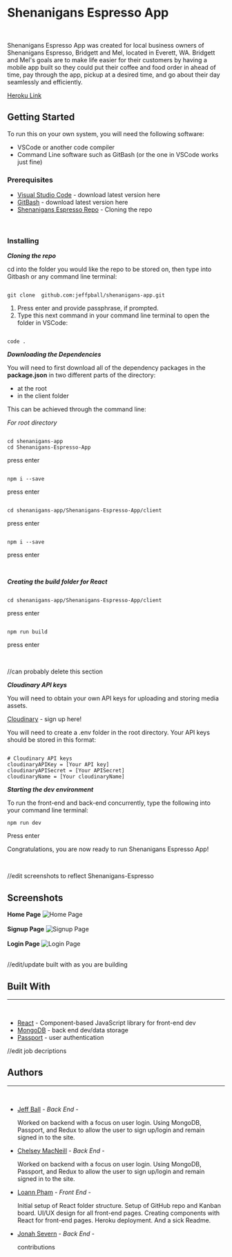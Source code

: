 # **Shenanigans Espresso App**

<br>
<p>Shenanigans Espresso App was created for local business owners of Shenanigans Espresso, Bridgett and Mel, located in Everett, WA. Bridgett and Mel's goals are to make life easier for their customers by having a mobile app built so they could put their coffee and food order in ahead of time, pay through the app, pickup at a desired time, and go about their day seamlessly and efficiently.</p>

[Heroku Link](https://https://shenanigans-espresso-app.herokuapp.com/ "Shenanigans-Espresso-App - Heroku")

## Getting Started

<p>To run this on your own system, you will need the following software:</p>

- VSCode or another code compiler
- Command Line software such as GitBash (or the one in VSCode works just fine)

### Prerequisites

- [Visual Studio Code](https://code.visualstudio.com/download "VSCode") - download latest version here
- [GitBash](https://git-scm.com/downloads "GitBash") - download latest version here
- [Shenanigans Espresso Repo]( github.com:jeffpball/shenanigans-app.git "Shenanigans Espresso") - Cloning the repo

<br>

### Installing

**_Cloning the repo_**

<p>cd into the folder you would like the repo to be stored on, then type into Gitbash or any command line terminal: </p>

```

git clone  github.com:jeffpball/shenanigans-app.git

```

1. Press enter and provide passphrase, if prompted.
1. Type this next command in your command line terminal to open the folder in VSCode:

```

code .

```

**_Downloading the Dependencies_**

<p>You will need to first download all of the dependency packages in the <strong>package.json</strong> in two different parts of the directory:</p>

- at the root
- in the client folder

<p>This can be achieved through the command line:</p>

_For root directory_

```

cd shenanigans-app 
cd Shenanigans-Espresso-App

```

<p> press enter</p>

```

npm i --save

```

<p> press enter</p>

```

cd shenanigans-app/Shenanigans-Espresso-App/client

```

<p> press enter</p>

```

npm i --save

```

<p> press enter</p>
<br>

**_Creating the build folder for React_**

```

cd shenanigans-app/Shenanigans-Espresso-App/client

```

<p> press enter</p>

```

npm run build

```

<p> press enter</p>
<br>

//can probably delete this section

**_Cloudinary API keys_**

<p> You will need to obtain your own API keys for uploading and storing media assets.</p>

[Cloudinary](https://cloudinary.com/users/register/free "Cloudinary API") - sign up here!

 <p>You will need to create a .env folder in the root directory. Your API keys should be stored in this format:</p>

```

# Cloudinary API keys
cloudinaryAPIKey = [Your API key]
cloudinaryAPISecret = [Your APISecret]
cloudinaryName = [Your cloudinaryName]

```

**_Starting the dev environment_**

<p>To run the front-end and back-end concurrently, type the following into your command line terminal: </p>

```
npm run dev
```

<p>Press enter</p>
<p>Congratulations, you are now ready to run Shenanigans Espresso App!</p>
<br>

//edit screenshots to reflect Shenanigans-Espresso
## Screenshots

**Home Page**
![Home Page](client/public/images/home_page_final.png)
<br>
<br>
**Signup Page**
![Signup Page](client/public/images/signup_page_final.png)
<br>
<br>
**Login Page**
![Login Page](client/public/images/login_page_final.png)
<br>
<br>

//edit/update built with as you are building
## Built With

<hr><br>

- [React](https://reactjs.org/ "React") - Component-based JavaScript library for front-end dev
- [MongoDB](https://www.mongodb.com/ "MongoDB") - back end dev/data storage
- [Passport](https://www.npmjs.com/package/passport "Google") - user authentication
  <br>

//edit job decriptions
## Authors

<hr><br>

- [Jeff Ball](https://github.com/jeffpball) - _Back End_ - <p>Worked on backend with a focus on user login. Using MongoDB, Passport, and Redux to allow the user to sign up/login and remain signed in to the site.</p>

- [Chelsey MacNeill](https://github.com/chelseymacneill) - _Back End_ - <p>Worked on backend with a focus on user login. Using MongoDB, Passport, and Redux to allow the user to sign up/login and remain signed in to the site.</p>

- [Loann Pham](https://github.com/loannpham87) - _Front End_ - <p>Initial setup of React folder structure. Setup of GitHub repo and Kanban board. UI/UX design for all front-end pages. Creating components with React for front-end pages. Heroku deployment. And a sick Readme.</p>

- [Jonah Severn](https://github.com/jsevern94) - _Back End_ - <p>contributions</p>


